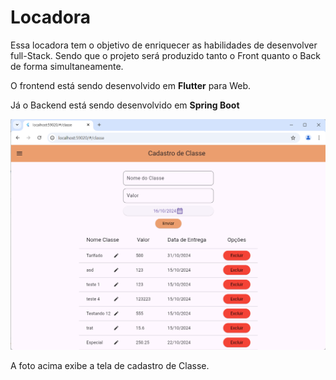 <h1>Locadora</h1>
<p>Essa locadora tem o objetivo de enriquecer as  habilidades de desenvolver full-Stack. Sendo que o projeto será produzido tanto o Front quanto o Back de forma simultaneamente.</p>
<p>O frontend está sendo desenvolvido em <b>Flutter</b> para Web.</p>
<p>Já o Backend está sendo desenvolvido em <b>Spring Boot</b></p>
<img src="imagens/imagem1.png">
<p>A foto acima exibe a tela de cadastro de Classe.</p>
